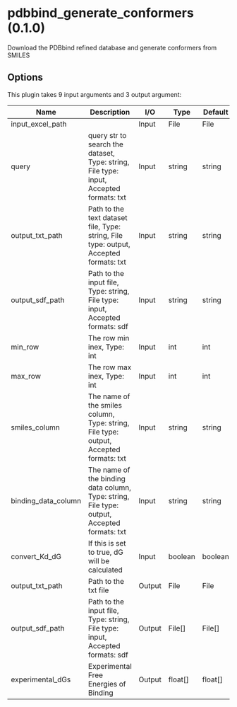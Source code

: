# pdbbind_generate_conformers (0.1.0)

Download the PDBbind refined database and generate conformers from SMILES

## Options

This plugin takes 9 input arguments and 3 output argument:

| Name          | Description             | I/O    | Type   | Default |
|---------------|-------------------------|--------|--------|---------|
| input_excel_path |  | Input | File | File |
| query | query str to search the dataset, Type: string, File type: input, Accepted formats: txt | Input | string | string |
| output_txt_path | Path to the text dataset file, Type: string, File type: output, Accepted formats: txt | Input | string | string |
| output_sdf_path | Path to the input file, Type: string, File type: input, Accepted formats: sdf | Input | string | string |
| min_row | The row min inex, Type: int | Input | int | int |
| max_row | The row max inex, Type: int | Input | int | int |
| smiles_column | The name of the smiles column, Type: string, File type: output, Accepted formats: txt | Input | string | string |
| binding_data_column | The name of the binding data column, Type: string, File type: output, Accepted formats: txt | Input | string | string |
| convert_Kd_dG | If this is set to true, dG will be calculated | Input | boolean | boolean |
| output_txt_path | Path to the txt file | Output | File | File |
| output_sdf_path | Path to the input file, Type: string, File type: input, Accepted formats: sdf | Output | File[] | File[] |
| experimental_dGs | Experimental Free Energies of Binding | Output | float[] | float[] |
